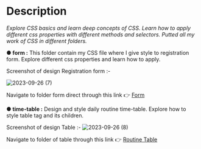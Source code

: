 # Description
 *Explore CSS basics and learn deep concepts of CSS. Learn how to apply different css properties with different methods and selectors. Putted all my work of CSS in different folders.*

**● form :** This folder contain my CSS file where I give style to registration form. Explore different css properties and learn how to apply.

Screenshot of design Registration form :-

![2023-09-26 (7)](https://github.com/Faiz0developer/Triweb-Learning/assets/109781488/010e623a-7cf3-49fb-8a43-aea14c3c3192)

 Navigate to folder form direct through this link 👉 [Form](./form)

**● time-table :** Design and style daily routine time-table. Explore how to style table tag and its children.

Screenshot of design Table :-
![2023-09-26 (8)](https://github.com/Faiz0developer/Triweb-Learning/assets/109781488/74ba48be-c089-4a31-a35f-8c95d7df3e77)

Navigate to folder of table through this link 👉 [Routine Table](./time-table/)

